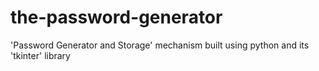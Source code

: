 # the-password-generator
'Password Generator and Storage' mechanism built using python and its 'tkinter' library
